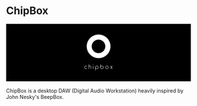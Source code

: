 # ChipBox

![alt text](https://raw.githubusercontent.com/chipnertkj/ChipBox/master/resources/github/logo_wide.png)

ChipBox is a desktop DAW (Digital Audio Workstation) heavily inspired by John Nesky's BeepBox.